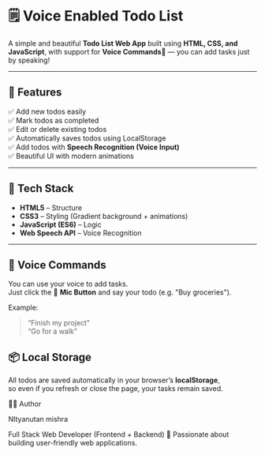 # 🗒️ Voice Enabled Todo List

A simple and beautiful **Todo List Web App** built using **HTML, CSS, and JavaScript**,
with support for **Voice Commands**🎤 — you can add tasks just by speaking!

---

## 🚀 Features

✅ Add new todos easily  
✅ Mark todos as completed  
✅ Edit or delete existing todos  
✅ Automatically saves todos using LocalStorage  
✅ Add todos with **Speech Recognition (Voice Input)**  
✅ Beautiful UI with modern animations  

---

## 🧠 Tech Stack

- **HTML5** – Structure  
- **CSS3** – Styling (Gradient background + animations)  
- **JavaScript (ES6)** – Logic  
- **Web Speech API** – Voice Recognition  

---

## 🎤 Voice Commands

You can use your voice to add tasks.  
Just click the 🎤 **Mic Button** and say your todo (e.g. "Buy groceries").

Example:
> “Finish my project”  
> “Go for a walk”


## 📦 Local Storage

All todos are saved automatically in your browser’s **localStorage**,  
so even if you refresh or close the page, your tasks remain saved.

👨‍💻 Author

NItyanutan mishra

Full Stack Web Developer (Frontend + Backend)
💼 Passionate about building user-friendly web applications.
